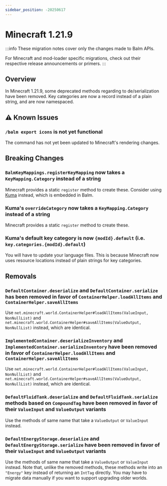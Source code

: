 ```yaml
---
sidebar_position: -20250617
---
```


# Minecraft 1.21.9

:::info
These migration notes cover only the changes made to Balm APIs. 

For Minecraft and mod-loader specific migrations, check out their respective release announcements or primers.
:::

## Overview

In Minecraft 1.21.9, some deprecated methods regarding to de/serialization have been removed. Key categories are now a record instead of a plain string, and are now namespaced.

## ⚠️ Known Issues

### `/balm export icons` is not yet functional

The command has not yet been updated to Minecraft's rendering changes.

## Breaking Changes

### `BalmKeyMappings.registerKeyMapping` now takes a `KeyMapping.Category` instead of a string

Minecraft provides a static `register` method to create these. Consider using [Kuma](https://github.com/TwelveIterationMods/KumaAPI) instead, which is embedded in Balm.

### Kuma's `overrideCategory` now takes a `KeyMapping.Category` instead of a string

Minecraft provides a static `register` method to create these.

### Kuma's default key category is now `{modId}.default` (i.e. `key.categories.{modId}.default`)

You will have to update your language files. This is because Minecraft now uses resource locations instead of plain strings for key categories.

## Removals 

### `DefaultContainer.deserialize` and `DefaultContainer.serialize` has been removed in favor of `ContainerHelper.loadAllItems` and `ContainerHelper.saveAllItems`

Use `net.minecraft.world.ContainerHelper#loadAllItems(ValueInput, NonNullList)` and `net.minecraft.world.ContainerHelper#saveAllItems(ValueOutput, NonNullList)` instead, which are identical.

### `ImplementedContainer.deserializeInventory` and `ImplementedContainer.serializeInventory` have been removed in favor of `ContainerHelper.loadAllItems` and `ContainerHelper.saveAllItems`

Use `net.minecraft.world.ContainerHelper#loadAllItems(ValueInput, NonNullList)` and `net.minecraft.world.ContainerHelper#saveAllItems(ValueOutput, NonNullList)` instead, which are identical.

### `DefaultFluidTank.deserialize` and `DefaultFluidTank.serialize` methods based on `CompoundTag` have been removed in favor of their `ValueInput` and `ValueOutput` variants 

Use the methods of same name that take a `ValueOutput` or `ValueInput` instead.

### `DefaultEnergyStorage.deserialize` and `DefaultEnergyStorage.serialize` have been removed in favor of their `ValueInput` and `ValueOutput` variants

Use the methods of same name that take a `ValueOutput` or `ValueInput` instead. Note that, unlike the removed methods, these methods write into an `"Energy"` key instead of returning an `IntTag` directly. You may have to migrate data manually if you want to support upgrading older worlds.